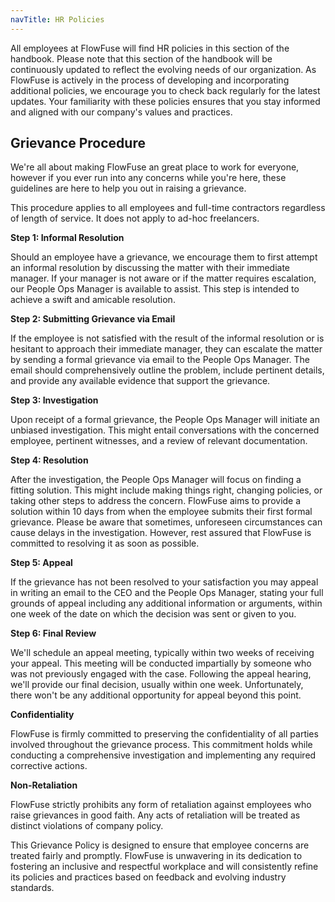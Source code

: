 ```yaml
---
navTitle: HR Policies
---
```

All employees at FlowFuse will find HR policies in this section of the handbook. Please note that this section of the handbook will be continuously updated to reflect the evolving needs of our organization. As FlowFuse is actively in the process of developing and incorporating additional policies, we encourage you to check back regularly for the latest updates. Your familiarity with these policies ensures that you stay informed and aligned with our company's values and practices.

## Grievance Procedure

We're all about making FlowFuse an great place to work for everyone, however if you ever run into any concerns while you're here, these guidelines are here to help you out in raising a grievance. 

This procedure applies to all employees and full-time contractors regardless of length of service. It does not apply to ad-hoc freelancers.

**Step 1: Informal Resolution**

Should an employee have a grievance, we encourage them to first attempt an informal resolution by discussing the matter with their immediate manager. If your manager is not aware or if the matter requires escalation, our People Ops Manager is available to assist. This step is intended to achieve a swift and amicable resolution.

**Step 2: Submitting Grievance via Email**

If the employee is not satisfied with the result of the informal resolution or is hesitant to approach their immediate manager, they can escalate the matter by sending a formal grievance via email to the People Ops Manager. The email should comprehensively outline the problem, include pertinent details, and provide any available evidence that support the grievance.

**Step 3: Investigation**

Upon receipt of a formal grievance, the People Ops Manager will initiate an unbiased investigation. This might entail conversations with the concerned employee, pertinent witnesses, and a review of relevant documentation.

**Step 4: Resolution**

After the investigation, the People Ops Manager will focus on finding a fitting solution. This might include making things right, changing policies, or taking other steps to address the concern. FlowFuse aims to provide a solution within 10 days from when the employee submits their first formal grievance. Please be aware that sometimes, unforeseen circumstances can cause delays in the investigation. However, rest assured that FlowFuse is committed to resolving it as soon as possible.

**Step 5: Appeal**

If the grievance has not been resolved to your satisfaction you may appeal in writing an email to the CEO and the People Ops Manager, stating your full grounds of appeal including any additional information or arguments, within one week of the date on which the decision was sent or given to you.

**Step 6: Final Review**

We'll schedule an appeal meeting, typically within two weeks of receiving your appeal. This meeting will be conducted impartially by someone who was not previously engaged with the case. Following the appeal hearing, we'll provide our final decision, usually within one week. Unfortunately, there won't be any additional opportunity for appeal beyond this point.

**Confidentiality**

FlowFuse is firmly committed to preserving the confidentiality of all parties involved throughout the grievance process. This commitment holds while conducting a comprehensive investigation and implementing any required corrective actions.

**Non-Retaliation**

FlowFuse strictly prohibits any form of retaliation against employees who raise grievances in good faith. Any acts of retaliation will be treated as distinct violations of company policy.

This Grievance Policy is designed to ensure that employee concerns are treated fairly and promptly. FlowFuse is unwavering in its dedication to fostering an inclusive and respectful workplace and will consistently refine its policies and practices based on feedback and evolving industry standards.






